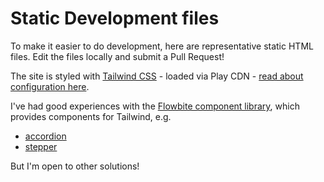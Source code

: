 # Static Development files

To make it easier to do development, here are representative static HTML files. Edit the files locally and submit a Pull Request!

The site is styled with [Tailwind CSS](https://tailwindcss.com/) - loaded via Play CDN - [read about configuration here](https://tailwindcss.com/docs/installation/play-cdn).

I've had good experiences with the [Flowbite component library](https://flowbite.com/), which provides components for Tailwind, e.g.

- [accordion](https://flowbite.com/docs/components/accordion/)
- [stepper](https://flowbite.com/docs/components/stepper/)

But I'm open to other solutions!
